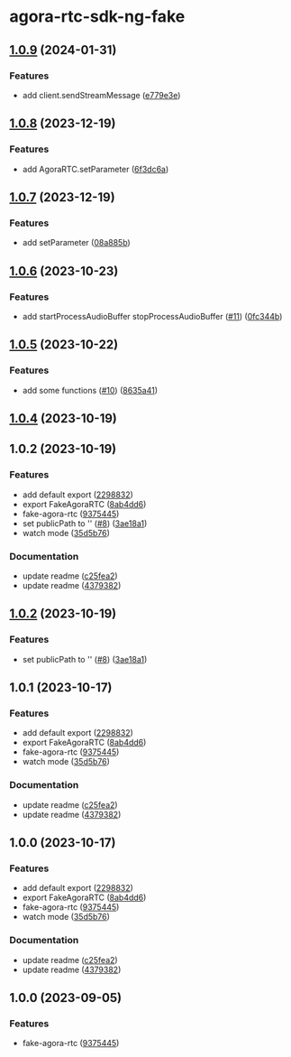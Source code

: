 # agora-rtc-sdk-ng-fake

## [1.0.9](https://github.com/AgoraIO-Extensions/agora-rtc-sdk-ng-fake/compare/v1.0.8...v1.0.9) (2024-01-31)

### Features

- add client.sendStreamMessage ([e779e3e](https://github.com/AgoraIO-Extensions/agora-rtc-sdk-ng-fake/commit/e779e3e8a302b80a921376a59d8715e5045312af))

## [1.0.8](https://github.com/AgoraIO-Extensions/agora-rtc-sdk-ng-fake/compare/v1.0.7...v1.0.8) (2023-12-19)

### Features

- add AgoraRTC.setParameter ([6f3dc6a](https://github.com/AgoraIO-Extensions/agora-rtc-sdk-ng-fake/commit/6f3dc6ae63f646ff928fa26a828a5a60f2d9b6c0))

## [1.0.7](https://github.com/AgoraIO-Extensions/agora-rtc-sdk-ng-fake/compare/v1.0.6...v1.0.7) (2023-12-19)

### Features

- add setParameter ([08a885b](https://github.com/AgoraIO-Extensions/agora-rtc-sdk-ng-fake/commit/08a885b81b77d1966a1a43badd35db914dfb028f))

## [1.0.6](https://github.com/AgoraIO-Extensions/agora-rtc-sdk-ng-fake/compare/v1.0.5...v1.0.6) (2023-10-23)

### Features

- add startProcessAudioBuffer stopProcessAudioBuffer ([#11](https://github.com/AgoraIO-Extensions/agora-rtc-sdk-ng-fake/issues/11)) ([0fc344b](https://github.com/AgoraIO-Extensions/agora-rtc-sdk-ng-fake/commit/0fc344b72e08533677b745ca21386c59e690f74c))

## [1.0.5](https://github.com/AgoraIO-Extensions/agora-rtc-sdk-ng-fake/compare/v1.0.2...v1.0.5) (2023-10-22)

### Features

- add some functions ([#10](https://github.com/AgoraIO-Extensions/agora-rtc-sdk-ng-fake/issues/10)) ([8635a41](https://github.com/AgoraIO-Extensions/agora-rtc-sdk-ng-fake/commit/8635a412ba4272f378bb885c5ef6c9d7ad99241b))

## [1.0.4](https://github.com/AgoraIO-Extensions/agora-rtc-sdk-ng-fake/compare/v1.0.2...v1.0.4) (2023-10-19)

## 1.0.2 (2023-10-19)

### Features

- add default export ([2298832](https://github.com/AgoraIO-Extensions/agora-rtc-sdk-ng-fake/commit/22988323b5701fb288d4bbc719fc74937ac2619e))
- export FakeAgoraRTC ([8ab4dd6](https://github.com/AgoraIO-Extensions/agora-rtc-sdk-ng-fake/commit/8ab4dd60e975cda60c43af4bd749127f897e61ca))
- fake-agora-rtc ([9375445](https://github.com/AgoraIO-Extensions/agora-rtc-sdk-ng-fake/commit/9375445974e8ca824c3467306f9f24206fc91e95))
- set publicPath to '' ([#8](https://github.com/AgoraIO-Extensions/agora-rtc-sdk-ng-fake/issues/8)) ([3ae18a1](https://github.com/AgoraIO-Extensions/agora-rtc-sdk-ng-fake/commit/3ae18a1e29a2ceecce837db6a801eca7012e6e42))
- watch mode ([35d5b76](https://github.com/AgoraIO-Extensions/agora-rtc-sdk-ng-fake/commit/35d5b764547c078aa869f98e77d93c8bc526eadd))

### Documentation

- update readme ([c25fea2](https://github.com/AgoraIO-Extensions/agora-rtc-sdk-ng-fake/commit/c25fea253fc71712bbe84f1443e008b0ddfc08ba))
- update readme ([4379382](https://github.com/AgoraIO-Extensions/agora-rtc-sdk-ng-fake/commit/4379382632853a9660d46a662bf1bb18c568cb62))

## [1.0.2](https://github.com/AgoraIO-Extensions/agora-rtc-sdk-ng-fake/compare/v1.0.1...v1.0.2) (2023-10-19)

### Features

- set publicPath to '' ([#8](https://github.com/AgoraIO-Extensions/agora-rtc-sdk-ng-fake/issues/8)) ([3ae18a1](https://github.com/AgoraIO-Extensions/agora-rtc-sdk-ng-fake/commit/3ae18a1e29a2ceecce837db6a801eca7012e6e42))

## 1.0.1 (2023-10-17)

### Features

- add default export ([2298832](https://github.com/AgoraIO-Extensions/agora-rtc-sdk-ng-fake/commit/22988323b5701fb288d4bbc719fc74937ac2619e))
- export FakeAgoraRTC ([8ab4dd6](https://github.com/AgoraIO-Extensions/agora-rtc-sdk-ng-fake/commit/8ab4dd60e975cda60c43af4bd749127f897e61ca))
- fake-agora-rtc ([9375445](https://github.com/AgoraIO-Extensions/agora-rtc-sdk-ng-fake/commit/9375445974e8ca824c3467306f9f24206fc91e95))
- watch mode ([35d5b76](https://github.com/AgoraIO-Extensions/agora-rtc-sdk-ng-fake/commit/35d5b764547c078aa869f98e77d93c8bc526eadd))

### Documentation

- update readme ([c25fea2](https://github.com/AgoraIO-Extensions/agora-rtc-sdk-ng-fake/commit/c25fea253fc71712bbe84f1443e008b0ddfc08ba))
- update readme ([4379382](https://github.com/AgoraIO-Extensions/agora-rtc-sdk-ng-fake/commit/4379382632853a9660d46a662bf1bb18c568cb62))

## 1.0.0 (2023-10-17)

### Features

- add default export ([2298832](https://github.com/AgoraIO-Extensions/agora-rtc-sdk-ng-fake/commit/22988323b5701fb288d4bbc719fc74937ac2619e))
- export FakeAgoraRTC ([8ab4dd6](https://github.com/AgoraIO-Extensions/agora-rtc-sdk-ng-fake/commit/8ab4dd60e975cda60c43af4bd749127f897e61ca))
- fake-agora-rtc ([9375445](https://github.com/AgoraIO-Extensions/agora-rtc-sdk-ng-fake/commit/9375445974e8ca824c3467306f9f24206fc91e95))
- watch mode ([35d5b76](https://github.com/AgoraIO-Extensions/agora-rtc-sdk-ng-fake/commit/35d5b764547c078aa869f98e77d93c8bc526eadd))

### Documentation

- update readme ([c25fea2](https://github.com/AgoraIO-Extensions/agora-rtc-sdk-ng-fake/commit/c25fea253fc71712bbe84f1443e008b0ddfc08ba))
- update readme ([4379382](https://github.com/AgoraIO-Extensions/agora-rtc-sdk-ng-fake/commit/4379382632853a9660d46a662bf1bb18c568cb62))

## 1.0.0 (2023-09-05)

### Features

- fake-agora-rtc ([9375445](https://github.com/AgoraIO-Extensions/agora-rtc-sdk-ng-fake/commit/9375445974e8ca824c3467306f9f24206fc91e95))

